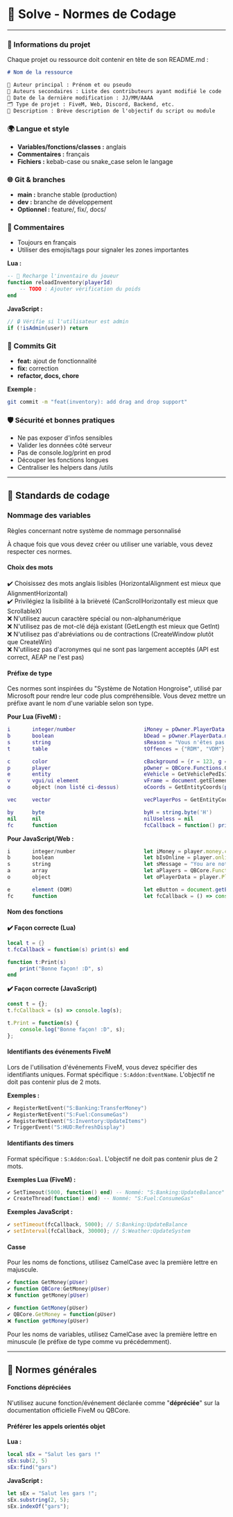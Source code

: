# 📖 Solve - Normes de Codage

---

### 🧾 Informations du projet

Chaque projet ou ressource doit contenir en tête de son README.md :

```markdown
# Nom de la ressource

📌 Auteur principal : Prénom et ou pseudo  
👥 Auteurs secondaires : Liste des contributeurs ayant modifié le code  
📅 Date de la dernière modification : JJ/MM/AAAA  
🗂️ Type de projet : FiveM, Web, Discord, Backend, etc.  
📃 Description : Brève description de l'objectif du script ou module  
```

### 🌍 Langue et style

- **Variables/fonctions/classes :** anglais
- **Commentaires :** français
- **Fichiers :** kebab-case ou snake_case selon le langage

### 🌐 Git & branches

- **main :** branche stable (production)
- **dev :** branche de développement
- **Optionnel :** feature/, fix/, docs/

### 💬 Commentaires

- Toujours en français
- Utiliser des emojis/tags pour signaler les zones importantes

**Lua :**
```lua
-- 🔁 Recharge l'inventaire du joueur
function reloadInventory(playerId)
    -- TODO : Ajouter vérification du poids
end
```

**JavaScript :**
```javascript
// 🔒 Vérifie si l'utilisateur est admin
if (!isAdmin(user)) return
```

### 🚀 Commits Git

- **feat:** ajout de fonctionnalité
- **fix:** correction
- **refactor, docs, chore**

**Exemple :**
```bash
git commit -m "feat(inventory): add drag and drop support"
```

### 🛡️ Sécurité et bonnes pratiques

- Ne pas exposer d'infos sensibles
- Valider les données côté serveur
- Pas de console.log/print en prod
- Découper les fonctions longues
- Centraliser les helpers dans /utils

---

## 🎯 Standards de codage

### Nommage des variables

Règles concernant notre système de nommage personnalisé

À chaque fois que vous devez créer ou utiliser une variable, vous devez respecter ces normes.

#### Choix des mots

✔️ Choisissez des mots anglais lisibles (HorizontalAlignment est mieux que AlignmentHorizontal)  
✔️ Privilégiez la lisibilité à la brièveté (CanScrollHorizontally est mieux que ScrollableX)  
❌ N'utilisez aucun caractère spécial ou non-alphanumérique  
❌ N'utilisez pas de mot-clé déjà existant (GetLength est mieux que GetInt)  
❌ N'utilisez pas d'abréviations ou de contractions (CreateWindow plutôt que CreateWin)  
❌ N'utilisez pas d'acronymes qui ne sont pas largement acceptés (API est correct, AEAP ne l'est pas)  

#### Préfixe de type

Ces normes sont inspirées du "Système de Notation Hongroise", utilisé par Microsoft pour rendre leur code plus compréhensible.
Vous devez mettre un préfixe avant le nom d'une variable selon son type.

**Pour Lua (FiveM) :**
```lua
i       integer/number                      iMoney = pOwner.PlayerData.money.cash
b       boolean                             bDead = pOwner.PlayerData.metadata.isdead
s       string                              sReason = "Vous n'êtes pas autorisé à faire cela."
t       table                               tOffences = {"RDM", "VDM"}

c       color                               cBackground = {r = 123, g = 231, b = 132}
p       player                              pOwner = QBCore.Functions.GetPlayer(source)
e       entity                              eVehicle = GetVehiclePedIsIn(ped, false)
v       vgui/ui element                     vFrame = document.getElementById("mainFrame")
o       object (non listé ci-dessus)        oCoords = GetEntityCoords(ped)

vec     vector                              vecPlayerPos = GetEntityCoords(pOwner.PlayerData.source)

by      byte                                byH = string.byte('H')
nil     nil                                 nilUseless = nil
fc      function                            fcCallback = function() print("Bonjour monde!") end
```

**Pour JavaScript/Web :**
```javascript
i       integer/number                      let iMoney = player.money.cash;
b       boolean                             let bIsOnline = player.online;
s       string                              let sMessage = "You are not authorized";
a       array                               let aPlayers = QBCore.Functions.GetPlayers();
o       object                              let oPlayerData = player.PlayerData;

e       element (DOM)                       let eButton = document.getElementById("submit");
fc      function                            let fcCallback = () => console.log("Hello!");
```

#### Nom des fonctions

**✔️ Façon correcte (Lua)**

```lua
local t = {}
t.fcCallback = function(s) print(s) end

function t:Print(s)
    print("Bonne façon! :D", s)
end
```

**✔️ Façon correcte (JavaScript)**

```javascript
const t = {};
t.fcCallback = (s) => console.log(s);

t.Print = function(s) {
    console.log("Bonne façon! :D", s);
};
```

#### Identifiants des événements FiveM

Lors de l'utilisation d'événements FiveM, vous devez  spécifier des identifiants uniques.
Format spécifique : `S:Addon:EventName`. L'objectif ne doit pas contenir plus de 2 mots.

**Exemples :**

```lua
✔️ RegisterNetEvent("S:Banking:TransferMoney")
✔️ RegisterNetEvent("S:Fuel:ConsumeGas")
✔️ RegisterNetEvent("S:Inventory:UpdateItems")
✔️ TriggerEvent("S:HUD:RefreshDisplay")
```

#### Identifiants des timers

Format spécifique : `S:Addon:Goal`. L'objectif ne doit pas contenir plus de 2 mots.

**Exemples Lua (FiveM) :**

```lua
✔️ SetTimeout(5000, function() end) -- Nommé: "S:Banking:UpdateBalance"
✔️ CreateThread(function() end) -- Nommé: "S:Fuel:ConsumeGas"
```

**Exemples JavaScript :**

```javascript
✔️ setTimeout(fcCallback, 5000); // S:Banking:UpdateBalance
✔️ setInterval(fcCallback, 30000); // S:Weather:UpdateSystem
```

#### Casse

Pour les noms de fonctions, utilisez CamelCase avec la première lettre en majuscule.

```lua
✔️ function GetMoney(pUser)   
✔️ function QBCore:GetMoney(pUser)  
❌ function getMoney(pUser)  
```

```javascript
✔️ function GetMoney(pUser)
✔️ QBCore.GetMoney = function(pUser)
❌ function getMoney(pUser)
```

Pour les noms de variables, utilisez CamelCase avec la première lettre en minuscule (le préfixe de type comme vu précédemment).

---

## 🎯 Normes générales

#### Fonctions dépréciées

N'utilisez aucune fonction/événement déclarée comme "**dépréciée**" sur la documentation officielle FiveM ou QBCore.

#### Préférer les appels orientés objet

**Lua :**
```lua
local sEx = "Salut les gars !"
sEx:sub(2, 5)
sEx:find("gars")
```

**JavaScript :**
```javascript
let sEx = "Salut les gars !";
sEx.substring(2, 5);
sEx.indexOf("gars");
```
